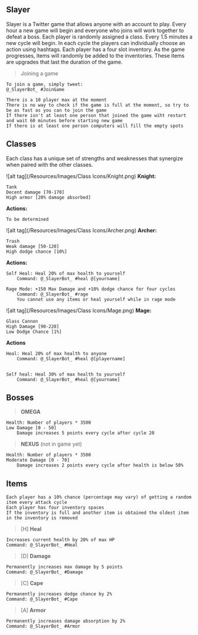 ## Slayer

Slayer is a Twitter game that allows anyone with an account to play. Every hour a new game will begin and everyone who joins will work together to defeat a boss. Each player is randomly assigned a class. Every 1.5 minutes a new cycle will begin. In each cycle the players can individually choose an action using hashtags. Each player has a four slot inventory. As the game progresses, items will randomly be added to the inventories. These items are upgrades that last the duration of the game.


>Joining a game

	To join a game, simply tweet:
	@_SlayerBot_ #JoinGame

	There is a 10 player max at the moment
	There is no way to check if the game is full at the moment, so try to be as fast as you can to join the game
	If there isn't at least one person that joined the game wiht restart and wait 60 minutes before starting new game
	If there is at least one person computers will fill the empty spots


## Classes

Each class has a unique set of strengths and weaknesses that synergize when paired with the other classes.


![alt tag](/Resources/Images/Class Icons/Knight.png) **Knight:**

	Tank
	Decent damage [70-170]
	High armor [20% damage absorbed]

**Actions:**


	To be determined




![alt tag](/Resources/Images/Class Icons/Archer.png) **Archer:**

	Trash
	Weak damage [50-120]
	High dodge chance [10%]




**Actions:**

	Self Heal: Heal 20% of max health to yourself
		Command: @_SlayerBot_ #heal @[yourname]
		
	Rage Mode: +150 Max Damage and +10% dodge chance for four cycles
		Command: @_SlayerBot_ #rage
		You cannot use any items or heal yourself while in rage mode
		





![alt tag](/Resources/Images/Class Icons/Mage.png)  **Mage:**

	Glass Cannon
	High Damage [90-220]
	Low Dodge Chance [1%]

**Actions**

	Heal: Heal 20% of max health to anyone
		Command: @_SlayerBot_ #heal @[playername]


	Self heal: Heal 30% of max health to yourself
		Command: @_SlayerBot_ #heal @[yourname]


## Bosses
>**OMEGA**

	Health: Number of players * 3500
	Low Damage [0 - 50]
		Damage increases 5 points every cycle after cycle 20
	
>**NEXUS** (not in game yet)

	Health: Number of players * 3500
	Moderate Damage [0 - 70]
		Damage increases 2 points every cycle after health is below 50%



## Items

	Each player has a 10% chance (percentage may vary) of getting a random item every attack cycle
	Each player has four inventory spaces
	If the inventory is full and another item is obtained the oldest item in the inventory is removed

>[H] **Heal**

	Increases current health by 20% of max HP
	Command: @_SlayerBot_ #Heal



>[D] **Damage**

	Permanently increases max damage by 5 points
	Command: @_SlayerBot_ #Damage



>[C] **Cape**

	Permanently increases dodge chance by 2%
	Command: @_SlayerBot_ #Cape



>[A] **Armor**

	Permanently increases damage absorption by 2%
	Command: @_SlayerBot_ #Armor
